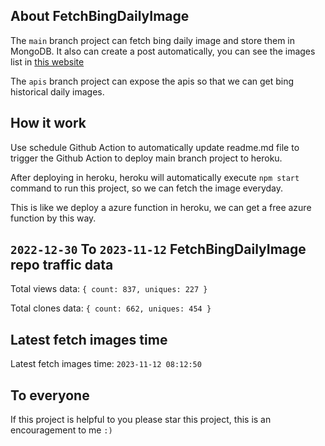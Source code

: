 ## About FetchBingDailyImage

The `main` branch project can fetch bing daily image and store them in MongoDB.
It also can create a post automatically, you can see the images list in [this website](https://oursalbum.netlify.app)

The `apis` branch project can expose the apis so that we can get bing historical daily images.

## How it work

Use schedule Github Action to automatically update readme.md file to trigger the Github Action to deploy main branch project to heroku.

After deploying in heroku, heroku will automatically execute `npm start` command to run this project, so we can fetch the image everyday.

This is like we deploy a azure function in heroku, we can get a free azure function by this way.

## `2022-12-30` To `2023-11-12` FetchBingDailyImage repo traffic data

Total views data: `{ count: 837, uniques: 227 }`

Total clones data: `{ count: 662, uniques: 454 }`

## Latest fetch images time

Latest fetch images time: `2023-11-12 08:12:50`

## To everyone

If this project is helpful to you please star this project, this is an encouragement to me `:)`



